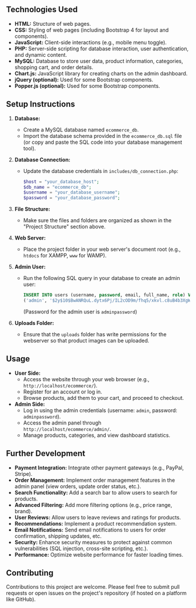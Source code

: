 
## Technologies Used

*   **HTML:** Structure of web pages.
*   **CSS:** Styling of web pages (including Bootstrap 4 for layout and components).
*   **JavaScript:** Client-side interactions (e.g., mobile menu toggle).
*   **PHP:** Server-side scripting for database interaction, user authentication, and dynamic content.
*   **MySQL:** Database to store user data, product information, categories, shopping cart, and order details.
*   **Chart.js:** JavaScript library for creating charts on the admin dashboard.
*   **jQuery (optional):** Used for some Bootstrap components.
*   **Popper.js (optional):** Used for some Bootstrap components.

## Setup Instructions

1.  **Database:**
    *   Create a MySQL database named `ecommerce_db`.
    *   Import the database schema provided in the `ecommerce_db.sql` file (or copy and paste the SQL code into your database management tool).

2.  **Database Connection:**
    *   Update the database credentials in `includes/db_connection.php`:

        ```php
        $host = "your_database_host";
        $db_name = "ecommerce_db";
        $username = "your_database_username";
        $password = "your_database_password";
        ```

3.  **File Structure:**
    *   Make sure the files and folders are organized as shown in the "Project Structure" section above.

4.  **Web Server:**
    *   Place the project folder in your web server's document root (e.g., `htdocs` for XAMPP, `www` for WAMP).

5.  **Admin User:**
    *   Run the following SQL query in your database to create an admin user:

        ```sql
        INSERT INTO users (username, password, email, full_name, role) VALUES
        ('admin', '$2y$10$BwANRQuL.dytx6Pj/IL2cOD9m/fhq5/xkvl.c8uB4b3XgWcOCnF/y', 'admin@example.com', 'Admin User', 'admin');
        ```

        (Password for the admin user is `adminpassword`)

6.  **Uploads Folder:**
    *   Ensure that the `uploads` folder has write permissions for the webserver so that product images can be uploaded.

## Usage

*   **User Side:**
    *   Access the website through your web browser (e.g., `http://localhost/ecommerce/`).
    *   Register for an account or log in.
    *   Browse products, add them to your cart, and proceed to checkout.
*   **Admin Side:**
    *   Log in using the admin credentials (username: `admin`, password: `adminpassword`).
    *   Access the admin panel through `http://localhost/ecommerce/admin/`.
    *   Manage products, categories, and view dashboard statistics.

## Further Development

*   **Payment Integration:** Integrate other payment gateways (e.g., PayPal, Stripe).
*   **Order Management:** Implement order management features in the admin panel (view orders, update order status, etc.).
*   **Search Functionality:** Add a search bar to allow users to search for products.
*   **Advanced Filtering:** Add more filtering options (e.g., price range, brand).
*   **User Reviews:** Allow users to leave reviews and ratings for products.
*   **Recommendations:** Implement a product recommendation system.
*   **Email Notifications:** Send email notifications to users for order confirmation, shipping updates, etc.
*   **Security:** Enhance security measures to protect against common vulnerabilities (SQL injection, cross-site scripting, etc.).
*   **Performance:** Optimize website performance for faster loading times.

## Contributing

Contributions to this project are welcome. Please feel free to submit pull requests or open issues on the project's repository (if hosted on a platform like GitHub).





